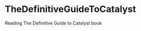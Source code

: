 TheDefinitiveGuideToCatalyst
============================

Reading The Definitive Guide to Catalyst book
